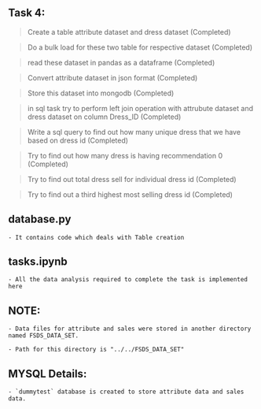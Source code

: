 ## **Task 4**:


> Create a  table attribute dataset and dress dataset (Completed)

> Do a bulk load for these two table for respective dataset (Completed)

> read these dataset in pandas as a dataframe (Completed)

> Convert attribute dataset in json format (Completed)

> Store this dataset into mongodb (Completed)

> in sql task try to perform left join operation with attrubute dataset and dress dataset on column Dress_ID (Completed)

> Write a sql query to find out how many unique dress that we   have based on dress id (Completed)

> Try to find out how many dress is having recommendation 0 (Completed)

> Try to find out total dress sell for individual dress id (Completed)

> Try to find out a third highest most selling dress id (Completed)



## database.py

    - It contains code which deals with Table creation

## tasks.ipynb

    - All the data analysis required to complete the task is implemented here


## **NOTE**:
    - Data files for attribute and sales were stored in another directory named FSDS_DATA_SET.

    - Path for this directory is "../../FSDS_DATA_SET" 



## MYSQL Details:

    - `dummytest` database is created to store attribute data and sales data.